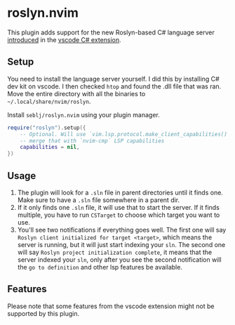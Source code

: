 # roslyn.nvim

This plugin adds support for the new Roslyn-based C# language server [introduced](https://devblogs.microsoft.com/visualstudio/announcing-csharp-dev-kit-for-visual-studio-code) in the [vscode C# extension](https://github.com/dotnet/vscode-csharp).

## Setup

You need to install the language server yourself. I did this by installing C# dev kit on vscode. I then checked `htop` and found the .dll file that was ran.
Move the entire directory with all the binaries to `~/.local/share/nvim/roslyn`.

Install `seblj/roslyn.nvim` using your plugin manager.

```lua
require("roslyn").setup({
	-- Optional. Will use `vim.lsp.protocol.make_client_capabilities()`, and it will also try to
	-- merge that with `nvim-cmp` LSP capabilities
	capabilities = nil,
})
```

## Usage

1. The plugin will look for a `.sln` file in parent
   directories until it finds one. Make sure to have a `.sln` file somewhere in
   a parent dir.
2. If it only finds one `.sln` file, it will use that to start the server.
   If it finds multiple, you have to run `CSTarget` to choose which target you want to use.
3. You'll see two notifications if everything goes well. The first one will say
   `Roslyn client initialized for target <target>`, which means the server is
   running, but it will just start indexing your `sln`. The second one will say
   `Roslyn project initialization complete`, it means that the server indexed
   your `sln`, only after you see the second notification will the `go to definition`
   and other lsp features be available.

## Features

Please note that some features from the vscode extension might not be supported by this plugin.
